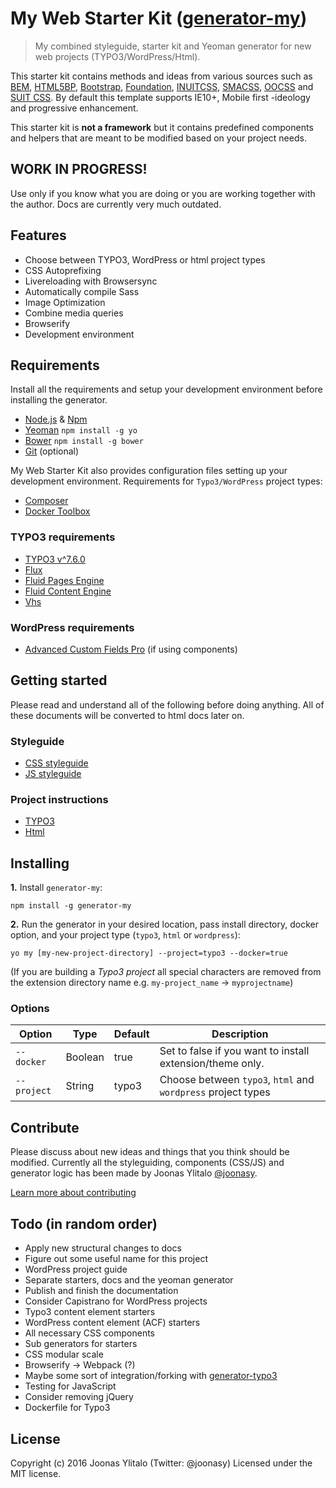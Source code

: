 # My Web Starter Kit ([generator-my](https://bitbucket.org/mediasignal/generator-my.git))

> My combined styleguide, starter kit and Yeoman generator for new web projects (TYPO3/WordPress/Html).

This starter kit contains methods and ideas from various sources such as [BEM](https://bem.info/), [HTML5BP](http://html5boilerplate.com/), [Bootstrap](http://getbootstrap.com), [Foundation](http://foundation.zurb.com/), [INUITCSS](https://github.com/inuitcss), [SMACSS](https://smacss.com/), [OOCSS](http://oocss.org/) and [SUIT CSS](https://github.com/suitcss/suit). By default this template supports IE10+, Mobile first -ideology and progressive enhancement.

This starter kit is **not a framework** but it contains predefined components and helpers that are meant to be modified based on your project needs.

## WORK IN PROGRESS!

Use only if you know what you are doing or you are working together with the author. Docs are currently very much outdated.

## Features

* Choose between TYPO3, WordPress or html project types
* CSS Autoprefixing
* Livereloading with Browsersync
* Automatically compile Sass
* Image Optimization
* Combine media queries
* Browserify
* Development environment

## Requirements

Install all the requirements and setup your development environment before installing the generator.

* [Node.js](http://nodejs.org/) & [Npm](https://www.npmjs.org/)
* [Yeoman](http://yeoman.io/) `npm install -g yo`
* [Bower](http://bower.io/) `npm install -g bower`
* [Git](https://git-scm.com/) (optional)

My Web Starter Kit also provides configuration files setting up your development environment. Requirements for `Typo3/WordPress` project types:

* [Composer](https://getcomposer.org/)
* [Docker Toolbox](https://www.docker.com/products/docker-toolbox)

### TYPO3 requirements

* [TYPO3 v^7.6.0](http://typo3.org)
* [Flux](http://typo3.org/extensions/repository/view/flux)
* [Fluid Pages Engine](http://typo3.org/extensions/repository/view/fluidpages)
* [Fluid Content Engine](http://typo3.org/extensions/repository/view/fluidcontent)
* [Vhs](http://typo3.org/extensions/repository/view/vhs)

### WordPress requirements

* [Advanced Custom Fields Pro](http://www.advancedcustomfields.com/pro/) (if using components)

## Getting started

Please read and understand all of the following before doing anything. All of these documents will be converted to html docs later on.

### Styleguide

* [CSS styleguide](https://bitbucket.org/mediasignal/my-web-starter-kit/src/master/docs/css/)
* [JS styleguide](docs/js)

### Project instructions

* [TYPO3](docs/project/typo)
* [Html](docs/project)

## Installing

**1.** Install `generator-my`:

    npm install -g generator-my

**2.** Run the generator in your desired location, pass install directory, docker option, and your project type (`typo3`, `html` or `wordpress`):

    yo my [my-new-project-directory] --project=typo3 --docker=true

(If you are building a *Typo3 project* all special characters are removed from the extension directory name e.g. `my-project_name` -> `myprojectname`)

### Options

| Option      | Type    | Default | Description                                                  |
|-------------|---------|---------|--------------------------------------------------------------|
| `--docker`  | Boolean | true    | Set to false if you want to install extension/theme only.    |
| `--project` | String  | typo3   | Choose between `typo3`, `html` and `wordpress` project types |

## Contribute

Please discuss about new ideas and things that you think should be modified. Currently all the styleguiding, components (CSS/JS) and generator logic has been made by Joonas Ylitalo [@joonasy](https://twitter.com/joonasy).

[Learn more about contributing](https://bitbucket.org/mediasignal/my-web-starter-kit/src/master/docs/contribute.md)

## Todo (in random order)

* Apply new structural changes to docs
* Figure out some useful name for this project
* WordPress project guide
* Separate starters, docs and the yeoman generator
* Publish and finish the documentation
* Consider Capistrano for WordPress projects
* Typo3 content element starters
* WordPress content element (ACF) starters
* All necessary CSS components
* Sub generators for starters
* CSS modular scale
* Browserify -> Webpack (?)
* Maybe some sort of integration/forking with [generator-typo3](https://github.com/Milanowicz/generator-typo3)
* Testing for JavaScript
* Consider removing jQuery
* Dockerfile for Typo3

## License

Copyright (c) 2016 Joonas Ylitalo (Twitter: @joonasy) Licensed under the MIT license.
